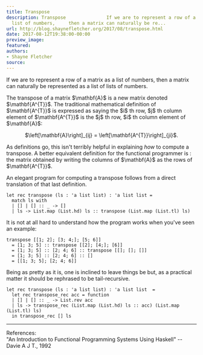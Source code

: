 ```yaml
---
title: Transpose
description: Transpose               If we are to represent a row of a matrix as a
  list of numbers,     then a matrix can naturally be re...
url: http://blog.shaynefletcher.org/2017/08/transpose.html
date: 2017-08-12T19:38:00-00:00
preview_image:
featured:
authors:
- Shayne Fletcher
source:
---
```



<html>
  <head>
  
  <meta content="text/html; charset=iso-8859-1" http-equiv="Content-Type"/>
  
  <title>Transpose</title>
  </head>
  <body>
  <p>
    If we are to represent a row of a matrix as a list of numbers,
    then a matrix can naturally be represented as a list of lists of
    numbers.
  </p>
  <p>The transpose of a matrix $\mathbf{A}$ is a new matrix denoted
    $\mathbf{A^{T}}$. The traditional mathematical definition of
    $\mathbf{A^{T}}$ is expressed as saying the $i$ th row, $j$ th
    column element of $\mathbf{A^{T}}$ is the $j$ th row, $i$ th
    column element of $\mathbf{A}$:
    </p><div align="center">
    $\left[\mathbf{A}\right]_{ij} = \left[\mathbf{A^{T}}\right]_{ji}$.
    </div>
  
  <p>
    As definitions go, this isn't terribly helpful in
    explaining <em>how</em> to compute a transpose. A better
    equivalent definition for the functional programmer is : the
    matrix obtained by writing the columns of $\mathbf{A}$ as the
    rows of $\mathbf{A^{T}}$.
  </p>
  <p>
    An elegant program for computing a transpose follows from a
    direct translation of that last definition.
</p><pre><code class="code"><span class="keyword">let</span> <span class="keyword">rec</span> transpose (ls : <span class="keywordsign">'</span>a list list) : <span class="keywordsign">'</span>a list list =
  <span class="keyword">match</span> ls <span class="keyword">with</span>
  <span class="keywordsign">|</span> [] <span class="keywordsign">|</span> [] :: _ <span class="keywordsign">-&gt;</span> []
  <span class="keywordsign">|</span> ls <span class="keywordsign">-&gt;</span> <span class="constructor">List</span>.map (<span class="constructor">List</span>.hd) ls :: transpose (<span class="constructor">List</span>.map (<span class="constructor">List</span>.tl) ls)
</code></pre>
  
  <p>
  It is not at all hard to understand how the program works when
  you've seen an example:
  </p><pre><code class="code">transpose [[1; 2]; [3; 4;]; [5; 6]]
  = [1; 3; 5] :: transpose [[2]; [4;]; [6]]
  = [1; 3; 5] :: [2; 4; 6] :: transpose [[]; []; []]
  = [1; 3; 5] :: [2; 4; 6] :: []
  = [[1; 3; 5]; [2; 4; 6]]</code></pre>
  
  <p>
    Being as pretty as it is, one is inclined to leave things be but,
    as a practical matter it should be rephrased to be tail-recursive.
</p><pre><code class="code"><span class="keyword">let</span> <span class="keyword">rec</span> transpose (ls : <span class="keywordsign">'</span>a list list) : <span class="keywordsign">'</span>a list list  =
  <span class="keyword">let</span> <span class="keyword">rec</span> transpose_rec acc = <span class="keyword">function</span>
  <span class="keywordsign">|</span> [] <span class="keywordsign">|</span> [] :: _ <span class="keywordsign">-&gt;</span> <span class="constructor">List</span>.rev acc
  <span class="keywordsign">|</span> ls <span class="keywordsign">-&gt;</span> transpose_rec (<span class="constructor">List</span>.map (<span class="constructor">List</span>.hd) ls :: acc) (<span class="constructor">List</span>.map (<span class="constructor">List</span>.tl) ls)
  <span class="keyword">in</span> transpose_rec [] ls
</code></pre>   
  
  <hr/>
  <p>
    References:<br/>
    &quot;An Introduction to Functional Programming Systems Using Haskell&quot; -- Davie A J T., 1992
  </p>
  </body>
</html>

